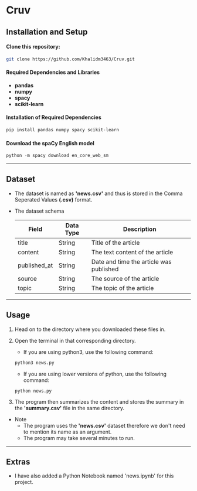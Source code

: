 # Cruv

## Installation and Setup

#### Clone this repository:
``` bash
git clone https://github.com/Khalidm3463/Cruv.git
```

#### Required Dependencies and Libraries

+ **pandas**
+ **numpy**
+ **spacy**
+ **scikit-learn**

#### Installation of Required Dependencies

``` python
pip install pandas numpy spacy scikit-learn
```

#### Download the spaCy English model

``` python
python -m spacy download en_core_web_sm
```

<hr>

## Dataset

- The dataset is named as **'news.csv'** and thus is stored in the Comma Seperated Values **(.csv)** format.
- The dataset schema

    | Field        | Data Type | Description                             |
    |--------------|-----------|-----------------------------------------|
    | title        | String    | Title of the article                    |
    | content      | String    | The text content of the article         |
    | published_at | String    | Date and time the article was published |
    | source       | String    | The source of the article               |
    | topic        | String    | The topic of the article                |

<hr>

## Usage
1. Head on to the directory where you downloaded these files in.

2. Open the terminal in that corresponding directory.

    - If you are using python3, use the following command:
    ``` python
    python3 news.py
    ```
    - If you are using lower versions of python, use the following command:
    ```
    python news.py
    ```
3. The program then summarizes the content and stores the summary in the **'summary.csv'** file in the same directory.
- Note
   - The program uses the **'news.csv'** dataset therefore we don't need to mention its name as an argument.
   - The program may take several minutes to run.

<hr>

## Extras
- I have also added a Python Notebook named 'news.ipynb' for this project.


